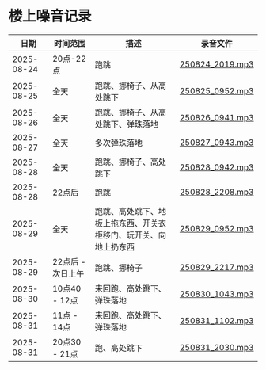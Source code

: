 # 楼上噪音记录

| 日期                  | 时间范围                  | 描述 |     录音文件 |
| --------------------- | -------------------------- | -------------------------- | -------------------------- |
| 2025-08-24      | 20点-22点 | 跑跳       | [250824_2019.mp3](20250824/250824_2019.mp3) |
| 2025-08-25   | 全天|跑跳、挪椅子、从高处跳下        | [250825_0952.mp3](20250825/250825_0952.mp3)        |
| 2025-08-26   | 全天|跑跳、挪椅子、从高处跳下、弹珠落地        | [250826_0941.mp3](20250826/250826_0941.mp3)        |
| 2025-08-27   | 全天|多次弹珠落地        | [250827_0943.mp3](20250827/250827_0943.mp3)        |
| 2025-08-28   | 全天|跑跳、挪椅子、高处跳下        | [250828_0942.mp3](20250828/250828_0942.mp3)        |
| 2025-08-28   | 22点后|跑跳        | [250828_2208.mp3](20250828/250828_2208.mp3)        |
| 2025-08-29   | 全天|跑跳、高处跳下、地板上拖东西、开关衣柜移门、玩开关、向地上扔东西        | [250829_0952.mp3](20250829/250829_0952.mp3)        |
| 2025-08-29   | 22点后 - 次日上午|跑跳、挪椅子        | [250829_2217.mp3](20250829/250829_2217.mp3)        |
| 2025-08-30   | 10点40 - 12点|来回跑、高处跳下、弹珠落地        | [250830_1043.mp3](20250830/250830_1043.mp3)        |
| 2025-08-31   | 11点 - 14点|来回跑、高处跳下、弹珠落地        | [250831_1102.mp3](20250831/250831_1102.mp3)        |
| 2025-08-31   | 20点30 - 21点|跑、高处跳下        | [250831_2030.mp3](20250831/250831_2030.mp3)        |
